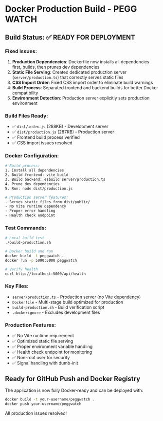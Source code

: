 # Docker Production Build - PEGG WATCH

## Build Status: ✅ READY FOR DEPLOYMENT

### Fixed Issues:
1. **Production Dependencies**: Dockerfile now installs all dependencies first, builds, then prunes dev dependencies
2. **Static File Serving**: Created dedicated production server (`server/production.ts`) that correctly serves static files
3. **CSS Import Order**: Fixed CSS import order to eliminate build warnings
4. **Build Process**: Separated frontend and backend builds for better Docker compatibility
5. **Environment Detection**: Production server explicitly sets production environment

### Build Files Ready:
- ✅ `dist/index.js` (288KB) - Development server
- ✅ `dist/production.js` (287KB) - Production server
- ✅ Frontend build process verified
- ✅ CSS import issues resolved

### Docker Configuration:
```dockerfile
# Build process:
1. Install all dependencies
2. Build frontend: vite build
3. Build backend: esbuild server/production.ts
4. Prune dev dependencies
5. Run: node dist/production.js

# Production server features:
- Serves static files from dist/public/
- No Vite runtime dependency
- Proper error handling
- Health check endpoint
```

### Test Commands:
```bash
# Local build test
./build-production.sh

# Docker build and run
docker build -t peggwatch .
docker run -p 5000:5000 peggwatch

# Verify health
curl http://localhost:5000/api/health
```

### Key Files:
- `server/production.ts` - Production server (no Vite dependency)
- `Dockerfile` - Multi-stage build optimized for production
- `build-production.sh` - Build verification script
- `.dockerignore` - Excludes development files

### Production Features:
- ✅ No Vite runtime requirement
- ✅ Optimized static file serving
- ✅ Proper environment variable handling
- ✅ Health check endpoint for monitoring
- ✅ Non-root user for security
- ✅ Signal handling with dumb-init

## Ready for GitHub Push and Docker Registry

The application is now fully Docker-ready and can be deployed with:
```bash
docker build -t your-username/peggwatch .
docker push your-username/peggwatch
```

All production issues resolved!